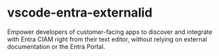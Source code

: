 # vscode-entra-externalid
Empower developers of customer-facing apps to discover and integrate with Entra CIAM right from their text editor, without relying on external documentation or the Entra Portal. 

